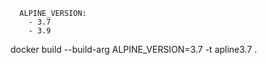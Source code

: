 ```
  ALPINE_VERSION:
    - 3.7
    - 3.9
```
docker build --build-arg ALPINE_VERSION=3.7 -t apline3.7 .